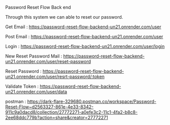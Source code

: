 Password Reset Flow Back end

Through this system we can able to reset our password.

Get Email : https://password-reset-flow-backend-un21.onrender.com/user

Post Email : https://password-reset-flow-backend-un21.onrender.com/user

Login : https://password-reset-flow-backend-un21.onrender.com/user/login

New Reset Password Mail : https://password-reset-flow-backend-un21.onrender.com/user/reset-password

Reset Password : https://password-reset-flow-backend-un21.onrender.com/user/resrt-password/:token

Validate Token : https://password-reset-flow-backend-un21.onrender.com/user/data


postman : https://dark-flare-329680.postman.co/workspace/Password-Reset-Flow~d2563327-861e-4e33-8342-911c9a0dacd8/collection/27772271-a0efe3c2-11c1-4fa2-b8c8-2ee68ddc779b?action=share&creator=27772271
